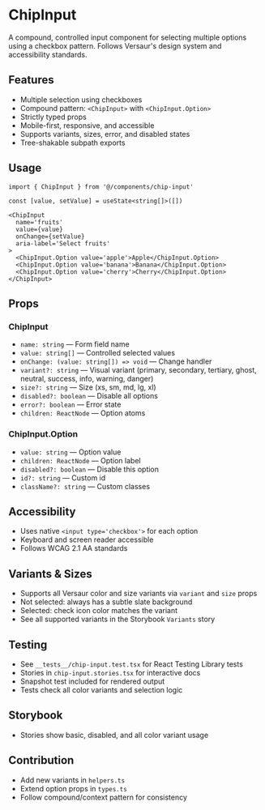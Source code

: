 # ChipInput

A compound, controlled input component for selecting multiple options using a checkbox pattern.
Follows Versaur's design system and accessibility standards.

## Features

- Multiple selection using checkboxes
- Compound pattern: `<ChipInput>` with `<ChipInput.Option>`
- Strictly typed props
- Mobile-first, responsive, and accessible
- Supports variants, sizes, error, and disabled states
- Tree-shakable subpath exports

## Usage

```tsx
import { ChipInput } from '@/components/chip-input'

const [value, setValue] = useState<string[]>([])

<ChipInput
  name='fruits'
  value={value}
  onChange={setValue}
  aria-label='Select fruits'
>
  <ChipInput.Option value='apple'>Apple</ChipInput.Option>
  <ChipInput.Option value='banana'>Banana</ChipInput.Option>
  <ChipInput.Option value='cherry'>Cherry</ChipInput.Option>
</ChipInput>
```

## Props

### ChipInput

- `name: string` — Form field name
- `value: string[]` — Controlled selected values
- `onChange: (value: string[]) => void` — Change handler
- `variant?: string` — Visual variant (primary, secondary, tertiary, ghost, neutral, success, info,
  warning, danger)
- `size?: string` — Size (xs, sm, md, lg, xl)
- `disabled?: boolean` — Disable all options
- `error?: boolean` — Error state
- `children: ReactNode` — Option atoms

### ChipInput.Option

- `value: string` — Option value
- `children: ReactNode` — Option label
- `disabled?: boolean` — Disable this option
- `id?: string` — Custom id
- `className?: string` — Custom classes

## Accessibility

- Uses native `<input type='checkbox'>` for each option
- Keyboard and screen reader accessible
- Follows WCAG 2.1 AA standards

## Variants & Sizes

- Supports all Versaur color and size variants via `variant` and `size` props
- Not selected: always has a subtle slate background
- Selected: check icon color matches the variant
- See all supported variants in the Storybook `Variants` story

## Testing

- See `__tests__/chip-input.test.tsx` for React Testing Library tests
- Stories in `chip-input.stories.tsx` for interactive docs
- Snapshot test included for rendered output
- Tests check all color variants and selection logic

## Storybook

- Stories show basic, disabled, and all color variant usage

## Contribution

- Add new variants in `helpers.ts`
- Extend option props in `types.ts`
- Follow compound/context pattern for consistency
